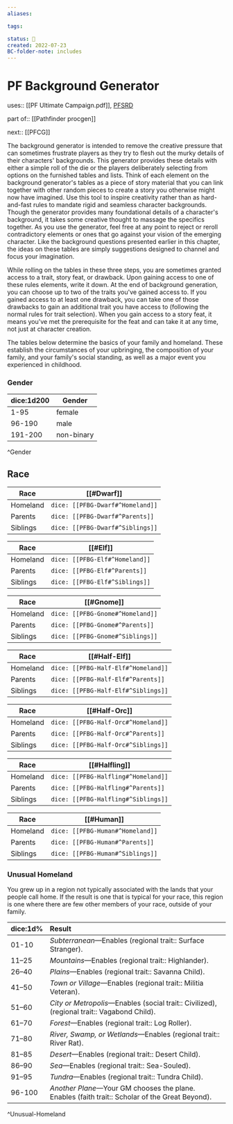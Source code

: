 ```yaml
---
aliases:

tags:

status: 🌰
created: 2022-07-23
BC-folder-note: includes
---
```

# PF Background Generator

uses:: [[PF Ultimate Campaign.pdf]], [PFSRD](https://www.d20pfsrd.com/basics-ability-scores/more-character-options/character-backgrounds/background-generator)

part of:: [[Pathfinder procgen]]

next:: [[PFCG]]

The background generator is intended to remove the creative pressure that can sometimes frustrate players as they try to flesh out the murky details of their characters' backgrounds. This generator provides these details with either a simple roll of the die or the players deliberately selecting from options on the furnished tables and lists. Think of each element on the background generator's tables as a piece of story material that you can link together with other random pieces to create a story you otherwise might now have imagined. Use this tool to inspire creativity rather than as hard-and-fast rules to mandate rigid and seamless character backgrounds. Though the generator provides many foundational details of a character's background, it takes some creative thought to massage the specifics together. As you use the generator, feel free at any point to reject or reroll contradictory elements or ones that go against your vision of the emerging character. Like the background questions presented earlier in this chapter, the ideas on these tables are simply suggestions designed to channel and focus your imagination.

While rolling on the tables in these three steps, you are sometimes granted access to a trait, story feat, or drawback. Upon gaining access to one of these rules elements, write it down. At the end of background generation, you can choose up to two of the traits you've gained access to. If you gained access to at least one drawback, you can take one of those drawbacks to gain an additional trait you have access to (following the normal rules for trait selection). When you gain access to a story feat, it means you've met the prerequisite for the feat and can take it at any time, not just at character creation.

The tables below determine the basics of your family and homeland. These establish the circumstances of your upbringing, the composition of your family, and your family's social standing, as well as a major event you experienced in childhood.


### Gender

| dice:1d200 | Gender     |
| ---------- | ---------- |
| 1-95       | female     |
| 96-190     | male       |
| 191-200    | non-binary |
^Gender


## Race

| Race     | [[#Dwarf]]                       |
|----------|----------------------------------|
| Homeland | `dice: [[PFBG-Dwarf#^Homeland]]` |
| Parents  | `dice: [[PFBG-Dwarf#^Parents]]`  |
| Siblings | `dice: [[PFBG-Dwarf#^Siblings]]` |


| Race     | [[#Elf]]                       |
|----------|--------------------------------|
| Homeland | `dice: [[PFBG-Elf#^Homeland]]` |
| Parents  | `dice: [[PFBG-Elf#^Parents]]`  |
| Siblings | `dice: [[PFBG-Elf#^Siblings]]` |


| Race     | [[#Gnome]]                       |
|----------|----------------------------------|
| Homeland | `dice: [[PFBG-Gnome#^Homeland]]` |
| Parents  | `dice: [[PFBG-Gnome#^Parents]]`  |
| Siblings | `dice: [[PFBG-Gnome#^Siblings]]` |


| Race     | [[#Half-Elf]]                       |
|----------|-------------------------------------|
| Homeland | `dice: [[PFBG-Half-Elf#^Homeland]]` |
| Parents  | `dice: [[PFBG-Half-Elf#^Parents]]`  |
| Siblings | `dice: [[PFBG-Half-Elf#^Siblings]]` |


| Race     | [[#Half-Orc]]                       |
|----------|-------------------------------------|
| Homeland | `dice: [[PFBG-Half-Orc#^Homeland]]` |
| Parents  | `dice: [[PFBG-Half-Orc#^Parents]]`  |
| Siblings | `dice: [[PFBG-Half-Orc#^Siblings]]` |

| Race     | [[#Halfling]]                       |
|----------|-------------------------------------|
| Homeland | `dice: [[PFBG-Halfling#^Homeland]]` |
| Parents  | `dice: [[PFBG-Halfling#^Parents]]`  |
| Siblings | `dice: [[PFBG-Halfling#^Siblings]]` |

| Race     | [[#Human]]                       |
|----------|----------------------------------|
| Homeland | `dice: [[PFBG-Human#^Homeland]]` |
| Parents  | `dice: [[PFBG-Human#^Parents]]`  |
| Siblings | `dice: [[PFBG-Human#^Siblings]]` |


### Unusual Homeland

You grew up in a region not typically associated with the lands that your people call home. If the result is one that is typical for your race, this region is one where there are few other members of your race, outside of your family.

| dice:1d% | Result                                                                                                                                                           |
| -------- |:---------------------------------------------------------------------------------------------------------------------------------------------------------------- |
| 01-10    | *Subterranean*—Enables (regional trait:: Surface Stranger).                                                                                                      |
| 11–25    | *Mountains*—Enables (regional trait:: Highlander).                                                                                                               |
| 26–40    | *Plains*—Enables (regional trait:: Savanna Child).                                                                                                               |
| 41–50    | *Town or Village*—Enables (regional trait:: Militia Veteran).                                                                                                    |
| 51–60    | *City or Metropolis*—Enables (social trait:: Civilized), (regional trait:: Vagabond Child).                                                                      |
| 61–70    | *Forest*—Enables (regional trait:: Log Roller).                                                                                                                  |
| 71–80    | *River, Swamp, or Wetlands*—Enables (regional trait:: River Rat).                                                                                                |
| 81–85    | *Desert*—Enables (regional trait:: Desert Child).                                                                                                                |
| 86–90    | *Sea*—Enables (regional trait:: Sea-Souled).                                                                                                                     |
| 91–95    | *Tundra*—Enables (regional trait:: Tundra Child).                                                                                                                |
| 96-100   | *Another Plane*—Your GM chooses the plane. Enables (faith trait:: Scholar of the Great Beyond). |
^Unusual-Homeland
